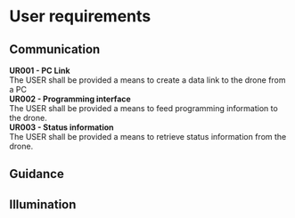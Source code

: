 # User requirements
## Communication
**UR001 - PC Link**  
The USER shall be provided a means to create a data link to the drone from a PC  
**UR002 - Programming interface**  
The USER shall be provided a means to feed programming information to the drone.  
**UR003 - Status information**  
The USER shall be provided a means to retrieve status information from the drone.  

## Guidance

## Illumination
